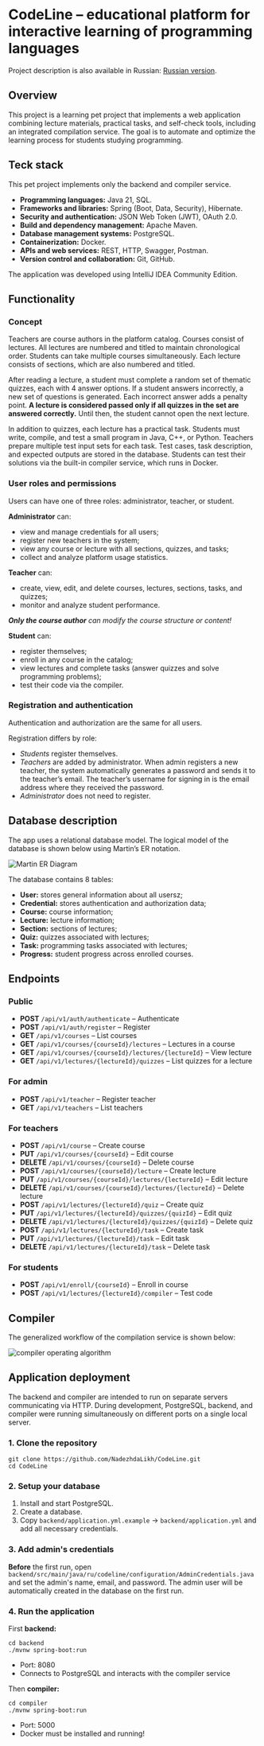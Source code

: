 # CodeLine – educational platform for interactive learning of programming languages
Project description is also available in Russian: [Russian version](README.ru.md).

## Overview
This project is a learning pet project that implements a web application combining lecture materials, practical tasks, and self-check tools, including an integrated compilation service. The goal is to automate and optimize the learning process for students studying programming.

## Teck stack
This pet project implements only the backend and compiler service.
+ **Programming languages:** Java 21, SQL.
+ **Frameworks and libraries:** Spring (Boot, Data, Security), Hibernate.
+ **Security and authentication:** JSON Web Token (JWT), OAuth 2.0.
+ **Build and dependency management:** Apache Maven.
+ **Database management systems:** PostgreSQL.
+ **Containerization:** Docker.
+ **APIs and web services:** REST, HTTP, Swagger, Postman.
+ **Version control and collaboration:** Git, GitHub.

The application was developed using IntelliJ IDEA Community Edition.

## Functionality
### Concept
Teachers are course authors in the platform catalog. Courses consist of lectures. All lectures are numbered and titled to maintain chronological order. Students can take multiple courses simultaneously. Each lecture consists of sections, which are also numbered and titled.

After reading a lecture, a student must complete a random set of thematic quizzes, each with 4 answer options. If a student answers incorrectly, a new set of questions is generated. Each incorrect answer adds a penalty point.
**A lecture is considered passed only if all quizzes in the set are answered correctly.** Until then, the student cannot open the next lecture.

In addition to quizzes, each lecture has a practical task. Students must write, compile, and test a small program in Java, C++, or Python. Teachers prepare multiple test input sets for each task. Test cases, task description, and expected outputs are stored in the database. Students can test their solutions via the built-in compiler service, which runs in Docker.

### User roles and permissions
Users can have one of three roles: administrator, teacher, or student.

**Administrator** can:
+ view and manage credentials for all users;
+ register new teachers in the system;
+ view any course or lecture with all sections, quizzes, and tasks;
+ collect and analyze platform usage statistics.

**Teacher** can:
+ create, view, edit, and delete courses, lectures, sections, tasks, and quizzes;
+ monitor and analyze student performance.

_**Only the course author** can modify the course structure or content!_

**Student** can:
+ register themselves;
+ enroll in any course in the catalog;
+ view lectures and complete tasks (answer quizzes and solve programming problems);
+ test their code via the compiler.

### Registration and authentication
Authentication and authorization are the same for all users.

Registration differs by role:
+ _Students_ register themselves.
+ _Teachers_ are added by administrator. When admin registers a new teacher, the system automatically generates a password and sends it to the teacher’s email. The teacher’s username for signing in is the email address where they received the password.
+ _Administrator_ does not need to register.

## Database description
The app uses a relational database model. The logical model of the database is shown below using Martin’s ER notation.

![Martin ER Diagram](ER-diagram-martin.png)

The database contains 8 tables:
+ **User:** stores general information about all usersz;
+ **Credential:** stores authentication and authorization data;
+ **Course:** course information;
+ **Lecture:** lecture information;
+ **Section:** sections of lectures;
+ **Quiz:** quizzes associated with lectures;
+ **Task:** programming tasks associated with lectures;
+ **Progress:** student progress across enrolled courses.

## Endpoints
### Public
- **POST** `/api/v1/auth/authenticate` – Authenticate
- **POST** `/api/v1/auth/register` – Register
- **GET** `/api/v1/courses` – List courses
- **GET** `/api/v1/courses/{courseId}/lectures` – Lectures in a course
- **GET** `/api/v1/courses/{courseId}/lectures/{lectureId}` – View lecture
- **GET** `/api/v1/lectures/{lectureId}/quizzes` – List quizzes for a lecture

### For admin
- **POST** `/api/v1/teacher` – Register teacher
- **GET** `/api/v1/teachers` – List teachers

### For teachers
- **POST** `/api/v1/course` – Create course
- **PUT** `/api/v1/courses/{courseId}` – Edit course
- **DELETE** `/api/v1/courses/{courseId}` – Delete course
- **POST** `/api/v1/courses/{courseId}/lecture` – Create lecture
- **PUT** `/api/v1/courses/{courseId}/lectures/{lectureId}` – Edit lecture
- **DELETE** `/api/v1/courses/{courseId}/lectures/{lectureId}` – Delete lecture
- **POST** `/api/v1/lectures/{lectureId}/quiz` – Create quiz
- **PUT** `/api/v1/lectures/{lectureId}/quizzes/{quizId}` – Edit quiz
- **DELETE** `/api/v1/lectures/{lectureId}/quizzes/{quizId}` – Delete quiz
- **POST** `/api/v1/lectures/{lectureId}/task` – Create task
- **PUT** `/api/v1/lectures/{lectureId}/task` – Edit task
- **DELETE** `/api/v1/lectures/{lectureId}/task` – Delete task

### For students
- **POST** `/api/v1/enroll/{courseId}` – Enroll in course
- **POST** `/api/v1/lectures/{lectureId}/compiler` – Test code

## Compiler
The generalized workflow of the compilation service is shown below:

![compiler operating algorithm](compiler-algorithm-eng.jpg)

## Application deployment
The backend and compiler are intended to run on separate servers communicating via HTTP. During development, PostgreSQL, backend, and compiler were running simultaneously on different ports on a single local server.

### 1. Clone the repository
```
git clone https://github.com/NadezhdaLikh/CodeLine.git
cd CodeLine
```

### 2. Setup your database
1. Install and start PostgreSQL.
2. Create a database.
3. Copy `backend/application.yml.example` → `backend/application.yml` and add all necessary credentials.

### 3. Add admin's credentials

**Before** the first run, open `backend/src/main/java/ru/codeline/configuration/AdminCredentials.java` and set the admin's name, email, and password. The admin user will be automatically created in the database on the first run.

### 4. Run the application
First **backend:**
```
cd backend
./mvnw spring-boot:run
```

+ Port: 8080
+ Connects to PostgreSQL and interacts with the compiler service

Then **compiler:**
```
cd compiler
./mvnw spring-boot:run
```

+ Port: 5000
+ Docker must be installed and running!

